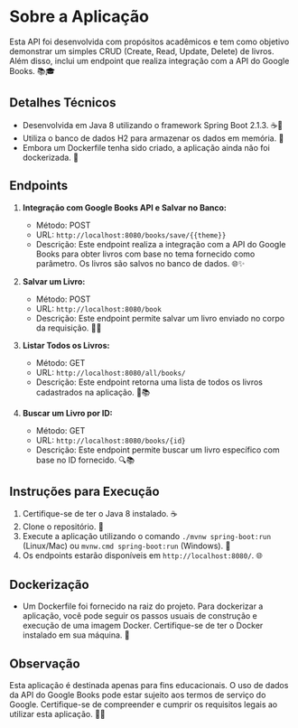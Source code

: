 # Sobre a Aplicação

Esta API foi desenvolvida com propósitos acadêmicos e tem como objetivo demonstrar um simples CRUD (Create, Read, Update, Delete) de livros. Além disso, inclui um endpoint que realiza integração com a API do Google Books. 📚🎓

## Detalhes Técnicos

- Desenvolvida em Java 8 utilizando o framework Spring Boot 2.1.3. ☕🚀
- Utiliza o banco de dados H2 para armazenar os dados em memória. 💾
- Embora um Dockerfile tenha sido criado, a aplicação ainda não foi dockerizada. 🐳

## Endpoints

1. **Integração com Google Books API e Salvar no Banco:**

   - Método: POST
   - URL: `http://localhost:8080/books/save/{{theme}}`
   - Descrição: Este endpoint realiza a integração com a API do Google Books para obter livros com base no tema fornecido como parâmetro. Os livros são salvos no banco de dados. 🌐✨

2. **Salvar um Livro:**

   - Método: POST
   - URL: `http://localhost:8080/book`
   - Descrição: Este endpoint permite salvar um livro enviado no corpo da requisição. 📖✨

3. **Listar Todos os Livros:**

   - Método: GET
   - URL: `http://localhost:8080/all/books/`
   - Descrição: Este endpoint retorna uma lista de todos os livros cadastrados na aplicação. 📜📚

4. **Buscar um Livro por ID:**

   - Método: GET
   - URL: `http://localhost:8080/books/{id}`
   - Descrição: Este endpoint permite buscar um livro específico com base no ID fornecido. 🔍📚

## Instruções para Execução

1. Certifique-se de ter o Java 8 instalado. ☕
2. Clone o repositório. 📂
3. Execute a aplicação utilizando o comando `./mvnw spring-boot:run` (Linux/Mac) ou `mvnw.cmd spring-boot:run` (Windows). 🚀
4. Os endpoints estarão disponíveis em `http://localhost:8080/`. 🌐

## Dockerização

- Um Dockerfile foi fornecido na raiz do projeto. Para dockerizar a aplicação, você pode seguir os passos usuais de construção e execução de uma imagem Docker. Certifique-se de ter o Docker instalado em sua máquina. 🐳

## Observação

Esta aplicação é destinada apenas para fins educacionais. O uso de dados da API do Google Books pode estar sujeito aos termos de serviço do Google. Certifique-se de compreender e cumprir os requisitos legais ao utilizar esta aplicação. 🚀✨
